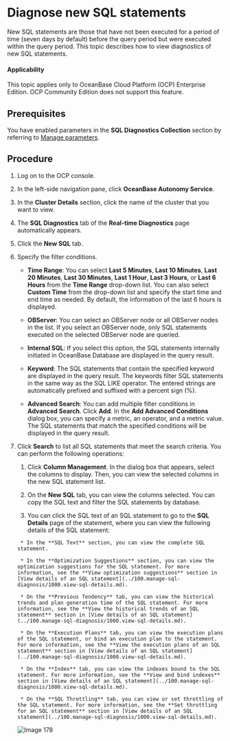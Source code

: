 # Diagnose new SQL statements

New SQL statements are those that have not been executed for a period of time (seven days by default) before the query period but were executed within the query period. This topic describes how to view diagnostics of new SQL statements.

<main id="notice" type='notice'>
    <h4>Applicability</h4>
    <p>This topic applies only to OceanBase Cloud Platform (OCP) Enterprise Edition. OCP Community Edition does not support this feature. </p>
</main>

## Prerequisites

You have enabled parameters in the **SQL Diagnostics Collection** section by referring to [Manage parameters](../../600.cluster-functions/300.manage-a-cluster/1200.manage-om-configuration/200.manage-om-configuration-parameters.md).

## Procedure

1. Log on to the OCP console.

2. In the left-side navigation pane, click **OceanBase Autonomy Service**.

3. In the **Cluster Details** section, click the name of the cluster that you want to view.

4. The **SQL Diagnostics** tab of the **Real-time Diagnostics** page automatically appears.

5. Click the **New SQL** tab.

6. Specify the filter conditions.

     * **Time Range**: You can select **Last 5 Minutes**, **Last 10 Minutes**, **Last 20 Minutes**, **Last 30 Minutes**, **Last 1 Hour**, **Last 3 Hours**, or **Last 6 Hours** from the **Time Range** drop-down list. You can also select **Custom Time** from the drop-down list and specify the start time and end time as needed. By default, the information of the last 6 hours is displayed.

     * **OBServer**: You can select an OBServer node or all OBServer nodes in the list. If you select an OBServer node, only SQL statements executed on the selected OBServer node are queried.

     * **Internal SQL**: If you select this option, the SQL statements internally initiated in OceanBase Database are displayed in the query result.

     * **Keyword**: The SQL statements that contain the specified keyword are displayed in the query result. The keywords filter SQL statements in the same way as the SQL LIKE operator. The entered strings are automatically prefixed and suffixed with a percent sign (%).

     * **Advanced Search**: You can add multiple filter conditions in **Advanced Search**. Click **Add**. In the **Add Advanced Conditions** dialog box, you can specify a metric, an operator, and a metric value. The SQL statements that match the specified conditions will be displayed in the query result.

7. Click **Search** to list all SQL statements that meet the search criteria. You can perform the following operations:

      1. Click **Column Management**. In the dialog box that appears, select the columns to display. Then, you can view the selected columns in the new SQL statement list.

      2. On the **New SQL** tab, you can view the columns selected. You can copy the SQL text and filter the SQL statements by database.

      3. You can click the SQL text of an SQL statement to go to the **SQL Details** page of the statement, where you can view the following details of the SQL statement:

        * In the **SQL Text** section, you can view the complete SQL statement.

        * In the **Optimization Suggestions** section, you can view the optimization suggestions for the SQL statement. For more information, see the **View optimization suggestions** section in [View details of an SQL statement](../100.manage-sql-diagnosis/1000.view-sql-details.md).

        * On the **Previous Tendency** tab, you can view the historical trends and plan generation time of the SQL statement. For more information, see the **View the historical trends of an SQL statement** section in [View details of an SQL statement](../100.manage-sql-diagnosis/1000.view-sql-details.md).

        * On the **Execution Plans** tab, you can view the execution plans of the SQL statement, or bind an execution plan to the statement. For more information, see the **View the execution plans of an SQL statement** section in [View details of an SQL statement](../100.manage-sql-diagnosis/1000.view-sql-details.md).

        * On the **Index** tab, you can view the indexes bound to the SQL statement. For more information, see the **View and bind indexes** section in [View details of an SQL statement](../100.manage-sql-diagnosis/1000.view-sql-details.md).

        * On the **SQL Throttling** tab, you can view or set throttling of the SQL statement. For more information, see the **Set throttling for an SQL statement** section in [View details of an SQL statement](../100.manage-sql-diagnosis/1000.view-sql-details.md).

    ![Image 178](https://obbusiness-private.oss-cn-shanghai.aliyuncs.com/doc/img/ocp/410/%E6%96%B0%E5%A2%9E%20SQL-1.png)
